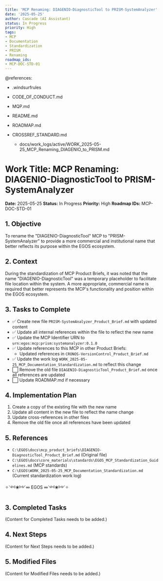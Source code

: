 ```yaml
---
title: 'MCP Renaming: DIAGENIO-DiagnosticTool to PRISM-SystemAnalyzer'
date: '2025-05-25'
author: Cascade (AI Assistant)
status: In Progress
priority: High
tags:
- MCP
- Documentation
- Standardization
- PRISM
- Renaming
roadmap_ids:
- MCP-DOC-STD-01
---
```


@references:
- .windsurfrules
- CODE_OF_CONDUCT.md
- MQP.md
- README.md
- ROADMAP.md
- CROSSREF_STANDARD.md

  - docs/work_logs/active/WORK_2025-05-25_MCP_Renaming_DIAGENIO_to_PRISM.md

# Work Title: MCP Renaming: DIAGENIO-DiagnosticTool to PRISM-SystemAnalyzer

**Date:** 2025-05-25
**Status:** In Progress
**Priority:** High
**Roadmap IDs:** MCP-DOC-STD-01

## 1. Objective

To rename the "DIAGENIO-DiagnosticTool" MCP to "PRISM-SystemAnalyzer" to provide a more commercial and institutional name that better reflects its purpose within the EGOS ecosystem.

## 2. Context

During the standardization of MCP Product Briefs, it was noted that the name "DIAGENIO-DiagnosticTool" was a temporary placeholder to facilitate file location within the system. A more appropriate, commercial name is required that better represents the MCP's functionality and position within the EGOS ecosystem.

## 3. Tasks to Complete

- ✅ Create new file `PRISM-SystemAnalyzer_Product_Brief.md` with updated content
- ✅ Update all internal references within the file to reflect the new name
- ✅ Update the MCP Identifier URN to `urn:egos:mcp:prism:systemanalyzer:0.1.0`
- ✅ Update references to this MCP in other Product Briefs:
  - Updated references in `CRONOS-VersionControl_Product_Brief.md`
- ✅ Update the work log `WORK_2025-05-25_MCP_Documentation_Standardization.md` to reflect this change
- ⬜ Remove the old file `DIAGENIO-DiagnosticTool_Product_Brief.md` once all references are updated
- ⬜ Update ROADMAP.md if necessary

## 4. Implementation Plan

1. Create a copy of the existing file with the new name
2. Update all content in the new file to reflect the name change
3. Update cross-references in other files
4. Remove the old file once all references have been updated

## 5. References

- `C:\EGOS\docs\mcp_product_briefs\DIAGENIO-DiagnosticTool_Product_Brief.md` (Original file)
- `C:\EGOS\docs\core_materials\standards\EGOS_MCP_Standardization_Guidelines.md` (MCP standards)
- `C:\EGOS\WORK_2025-05-25_MCP_Documentation_Standardization.md` (Current standardization work log)

✧༺❀༻∞ EGOS ∞༺❀༻✧
## 3. Completed Tasks

(Content for Completed Tasks needs to be added.)

## 4. Next Steps

(Content for Next Steps needs to be added.)

## 5. Modified Files

(Content for Modified Files needs to be added.)